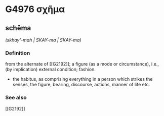 # G4976 σχῆμα

## schēma

_(skhay'-mah | SKAY-ma | SKAY-ma)_

### Definition

from the alternate of [[G2192]]; a figure (as a mode or circumstance), i.e., (by implication) external condition; fashion.

- the habitus, as comprising everything in a person which strikes the senses, the figure, bearing, discourse, actions, manner of life etc.

### See also

[[G2192]]

